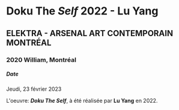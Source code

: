 # Doku The _Self_ 2022 - Lu Yang
## ELEKTRA - ARSENAL ART CONTEMPORAIN MONTRÉAL
### 2020 William, Montréal

##### Date
Jeudi, 23 février 2023

L'oeuvre: **_Doku The Self_**, à été réalisée par **Lu Yang** en 2022. 
